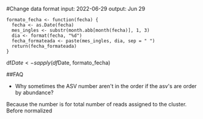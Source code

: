 #Change data format
input: 2022-06-29
output: Jun 29
```{R}
formato_fecha <- function(fecha) {
  fecha <- as.Date(fecha)
  mes_ingles <- substr(month.abb[month(fecha)], 1, 3)
  dia <- format(fecha, "%d")
  fecha_formateada <- paste(mes_ingles, dia, sep = " ")
  return(fecha_formateada)
}
```
df$Date <- sapply(df$Date, formato_fecha)


##FAQ
* Why sometimes the ASV number aren't in the order if the asv's are order by abundance?

Because the number is for total number of reads assigned to the cluster. Before normalized
